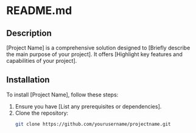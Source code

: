 # README.md

## Description

[Project Name] is a comprehensive solution designed to [Briefly describe the main purpose of your project]. It offers [Highlight key features and capabilities of your project].

## Installation

To install [Project Name], follow these steps:

1. Ensure you have [List any prerequisites or dependencies].
2. Clone the repository:
   ```bash
   git clone https://github.com/yourusername/projectname.git
